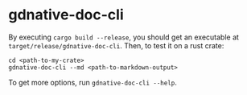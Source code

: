 # gdnative-doc-cli

By executing `cargo build --release`, you should get an executable at `target/release/gdnative-doc-cli`. Then, to test it on a rust crate:
```
cd <path-to-my-crate>
gdnative-doc-cli --md <path-to-markdown-output>
```

To get more options, run `gdnative-doc-cli --help`.